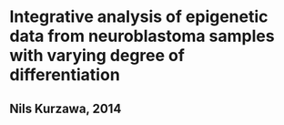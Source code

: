 # Integrative analysis of epigenetic data from neuroblastoma samples with varying degree of differentiation

## Nils Kurzawa, 2014
